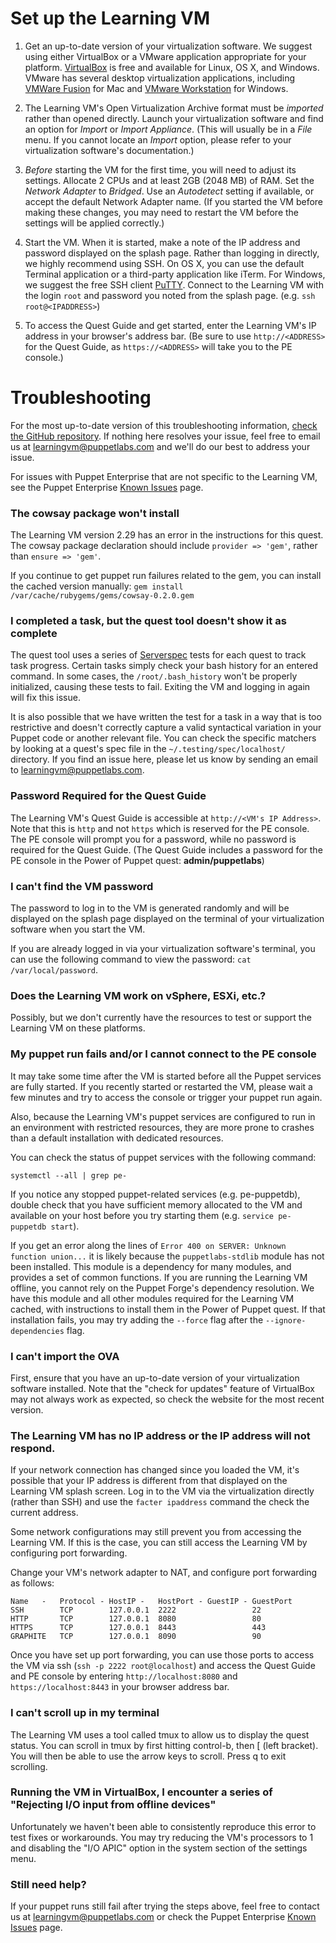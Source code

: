 # Set up the Learning VM

1. Get an up-to-date version of your virtualization software. We suggest using
either VirtualBox or a VMware application appropriate for your platform.
[VirtualBox](https://www.virtualbox.org/wiki/Downloads) is free and available
for Linux, OS X, and Windows. VMware has several desktop virtualization applications,
including [VMWare Fusion](https://www.vmware.com/products/fusion/) for Mac and
[VMware Workstation](https://www.vmware.com/products/workstation/) for Windows.

2. The Learning VM's Open Virtualization Archive format must be *imported* rather
than opened directly. Launch your virtualization software and find an option for
*Import* or *Import Appliance*. (This will usually be in a *File* menu. If you
cannot locate an *Import* option, please refer to your virtualization software's
documentation.)

3. *Before* starting the VM for the first time, you will need to adjust its settings.
Allocate 2 CPUs and at least 2GB (2048 MB) of RAM. Set the *Network Adapter* to *Bridged*.
Use an *Autodetect* setting if available, or accept the default Network Adapter name.
(If you started the VM before making these changes, you may need to restart the VM
before the settings will be applied correctly.)

4. Start the VM. When it is started, make a note of the IP address and password displayed
on the splash page. Rather than logging in directly, we highly recommend using SSH. On OS X,
you can use the default Terminal application or a third-party application like iTerm.
For Windows, we suggest the free SSH client [PuTTY](http://www.putty.org/).
Connect to the Learning VM with the login `root` and password you noted from the splash page.
(e.g. `ssh root@<IPADDRESS>`)

5. To access the Quest Guide and get started, enter the Learning VM's IP address in
your browser's address bar. (Be sure to use `http://<ADDRESS>` for the Quest Guide,
as `https://<ADDRESS>` will take you to the PE console.)

# Troubleshooting

For the most up-to-date version of this troubleshooting information,
[check the GitHub repository](https://github.com/puppetlabs/courseware-lvm/blob/master/SETUP.md#troubleshooting).
If nothing here resolves your issue, feel free to email us at learningvm@puppetlabs.com
and we'll do our best to address your issue.

For issues with Puppet Enterprise that are not specific to the Learning VM, see the
Puppet Enterprise [Known Issues](https://docs.puppetlabs.com/pe/latest/release_notes_known_issues.html)
page.

### The cowsay package won't install

The Learning VM version 2.29 has an error in the instructions
for this quest. The cowsay package declaration should include `provider => 'gem'`,
rather than `ensure => 'gem'`.

If you continue to get puppet run failures related to the gem, you can install
the cached version manually: `gem install /var/cache/rubygems/gems/cowsay-0.2.0.gem`

### I completed a task, but the quest tool doesn't show it as complete

The quest tool uses a series of [Serverspec](http://serverspec.org/) tests for each
quest to track task progress. Certain tasks simply check your bash history for an
entered command. In some cases, the `/root/.bash_history` won't be properly initialized,
causing these tests to fail. Exiting the VM and logging in again will fix this issue.

It is also possible that we have written the test for a task in a way that is too
restrictive and doesn't correctly capture a valid syntactical variation in your
Puppet code or another relevant file. You can check the specific matchers by looking
at a quest's spec file in the `~/.testing/spec/localhost/` directory. If you find
an issue here, please let us know by sending an email to learningvm@puppetlabs.com.

### Password Required for the Quest Guide

The Learning VM's Quest Guide is accessible at `http://<VM's IP Address>`. Note that
this is `http` and not `https` which is reserved for the PE console. The PE console
will prompt you for a password, while no password is required for the Quest Guide.
(The Quest Guide includes a password for the PE console in the Power of Puppet quest:
**admin/puppetlabs**)

### I can't find the VM password

The password to log in to the VM is generated randomly and will be displayed on the
splash page displayed on the terminal of your virtualization software when you
start the VM.

If you are already logged in via your virtualization software's terminal, you can
use the following command to view the password: `cat /var/local/password`.

### Does the Learning VM work on vSphere, ESXi, etc.?

Possibly, but we don't currently have the resources to test or support the Learning VM
on these platforms.

### My puppet run fails and/or I cannot connect to the PE console

It may take some time after the VM is started before all the Puppet services
are fully started. If you recently started or restarted the VM, please wait a few
minutes and try to access the console or trigger your puppet run again.

Also, because the Learning VM's puppet services are configured to run in an environment
with restricted resources, they are more prone to crashes than a default installation
with dedicated resources.

You can check the status of puppet services with the following command:

    systemctl --all | grep pe-

If you notice any stopped puppet-related services (e.g. pe-puppetdb), double check
that you have sufficient memory allocated to the VM and available on your host
before you try starting them (e.g. `service pe-puppetdb start`).

If you get an error along the lines of `Error 400 on SERVER: Unknown function union...`
it is likely because the `puppetlabs-stdlib` module has not been installed. This module
is a dependency for many modules, and provides a set of common functions. If you are
running the Learning VM offline, you cannot rely on the Puppet Forge's dependency
resolution. We have this module and all other modules required for the Learning VM
cached, with instructions to install them in the Power of Puppet quest. If that installation
fails, you may try adding the `--force` flag after the `--ignore-dependencies` flag.

### I can't import the OVA

First, ensure that you have an up-to-date version of your virtualization software installed.
Note that the "check for updates" feature of VirtualBox may not always work as expected,
so check the website for the most recent version.

### The Learning VM has no IP address or the IP address will not respond.

If your network connection has changed since you loaded the VM, it's possible that your
IP address is different from that displayed on the Learning VM splash screen. Log
in to the VM via the virtualization directly (rather than SSH) and use the `facter ipaddress`
command the check the current address.

Some network configurations may still prevent you from accessing the Learning VM.
If this is the case, you can still access the Learning VM by configuring port forwarding.

Change your VM's network adapter to NAT, and configure port forwarding as follows:

```
Name   -   Protocol - HostIP -   HostPort - GuestIP - GuestPort
SSH        TCP        127.0.0.1  2222                 22
HTTP       TCP        127.0.0.1  8080                 80
HTTPS      TCP        127.0.0.1  8443                 443
GRAPHITE   TCP        127.0.0.1  8090                 90
```

Once you have set up port forwarding, you can use those ports to access the VM
via ssh (`ssh -p 2222 root@localhost`) and access the Quest Guide and PE console
by entering `http://localhost:8080` and `https://localhost:8443` in your browser address bar.

### I can't scroll up in my terminal

The Learning VM uses a tool called tmux to allow us to display the quest status. You
can scroll in tmux by first hitting control-b, then [ (left bracket). You will then
be able to use the arrow keys to scroll. Press q to exit scrolling.

### Running the VM in VirtualBox, I encounter a series of "Rejecting I/O input from offline devices"

Unfortunately we haven't been able to consistently reproduce this error to test fixes or workarounds.
You may try reducing the VM's processors to 1 and disabling the "I/O APIC" option in the system
section of the settings menu.

### Still need help?

If your puppet runs still fail after trying the steps above, feel free to contact us at
learningvm@puppetlabs.com or check the Puppet Enterprise [Known Issues](https://docs.puppetlabs.com/pe/latest/release_notes_known_issues.html) page.
